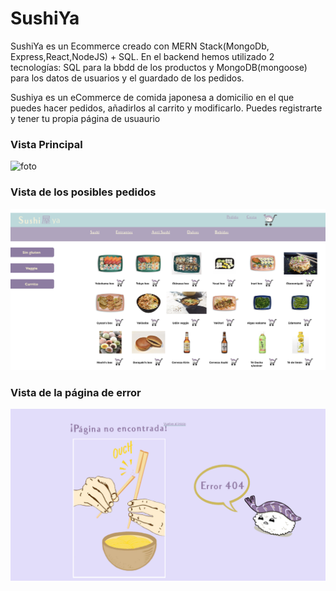 # SushiYa
SushiYa es un Ecommerce creado con MERN Stack(MongoDb, Express,React,NodeJS) + SQL. En el backend hemos utilizado 2 tecnologías: SQL para la bbdd de los productos y MongoDB(mongoose) para los datos de usuarios y el guardado de los pedidos.

Sushiya es un eCommerce de comida japonesa a domicilio en el que puedes hacer pedidos, añadirlos al carrito y modificarlo.
Puedes registrarte y tener tu propia página de usuaurio

### Vista Principal

![foto](ecommerce/src/img/readme1.png) 


### Vista de los posibles pedidos

![foto](ecommerce/src/img/readme2.png) 


### Vista de la página de error

![foto](ecommerce/src/img/readme3.png)
